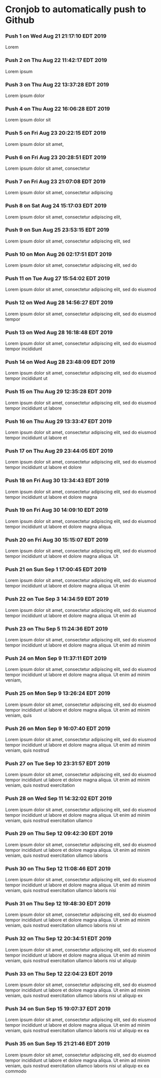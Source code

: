 # Cronjob to automatically push to Github
### Push 1 on Wed Aug 21 21:17:10 EDT 2019
Lorem
### Push 2 on Thu Aug 22 11:42:17 EDT 2019
Lorem ipsum
### Push 3 on Thu Aug 22 13:37:28 EDT 2019
Lorem ipsum dolor
### Push 4 on Thu Aug 22 16:06:28 EDT 2019
Lorem ipsum dolor sit
### Push 5 on Fri Aug 23 20:22:15 EDT 2019
Lorem ipsum dolor sit amet,
### Push 6 on Fri Aug 23 20:28:51 EDT 2019
Lorem ipsum dolor sit amet, consectetur
### Push 7 on Fri Aug 23 21:07:08 EDT 2019
Lorem ipsum dolor sit amet, consectetur adipiscing
### Push 8 on Sat Aug 24 15:17:03 EDT 2019
Lorem ipsum dolor sit amet, consectetur adipiscing elit,
### Push 9 on Sun Aug 25 23:53:15 EDT 2019
Lorem ipsum dolor sit amet, consectetur adipiscing elit, sed
### Push 10 on Mon Aug 26 02:17:51 EDT 2019
Lorem ipsum dolor sit amet, consectetur adipiscing elit, sed do
### Push 11 on Tue Aug 27 15:54:02 EDT 2019
Lorem ipsum dolor sit amet, consectetur adipiscing elit, sed do eiusmod
### Push 12 on Wed Aug 28 14:56:27 EDT 2019
Lorem ipsum dolor sit amet, consectetur adipiscing elit, sed do eiusmod tempor
### Push 13 on Wed Aug 28 16:18:48 EDT 2019
Lorem ipsum dolor sit amet, consectetur adipiscing elit, sed do eiusmod tempor incididunt
### Push 14 on Wed Aug 28 23:48:09 EDT 2019
Lorem ipsum dolor sit amet, consectetur adipiscing elit, sed do eiusmod tempor incididunt ut
### Push 15 on Thu Aug 29 12:35:28 EDT 2019
Lorem ipsum dolor sit amet, consectetur adipiscing elit, sed do eiusmod tempor incididunt ut labore
### Push 16 on Thu Aug 29 13:33:47 EDT 2019
Lorem ipsum dolor sit amet, consectetur adipiscing elit, sed do eiusmod tempor incididunt ut labore et
### Push 17 on Thu Aug 29 23:44:05 EDT 2019
Lorem ipsum dolor sit amet, consectetur adipiscing elit, sed do eiusmod tempor incididunt ut labore et dolore
### Push 18 on Fri Aug 30 13:34:43 EDT 2019
Lorem ipsum dolor sit amet, consectetur adipiscing elit, sed do eiusmod tempor incididunt ut labore et dolore magna
### Push 19 on Fri Aug 30 14:09:10 EDT 2019
Lorem ipsum dolor sit amet, consectetur adipiscing elit, sed do eiusmod tempor incididunt ut labore et dolore magna aliqua.
### Push 20 on Fri Aug 30 15:15:07 EDT 2019
Lorem ipsum dolor sit amet, consectetur adipiscing elit, sed do eiusmod tempor incididunt ut labore et dolore magna aliqua. Ut
### Push 21 on Sun Sep 1 17:00:45 EDT 2019
Lorem ipsum dolor sit amet, consectetur adipiscing elit, sed do eiusmod tempor incididunt ut labore et dolore magna aliqua. Ut enim
### Push 22 on Tue Sep 3 14:34:59 EDT 2019
Lorem ipsum dolor sit amet, consectetur adipiscing elit, sed do eiusmod tempor incididunt ut labore et dolore magna aliqua. Ut enim ad
### Push 23 on Thu Sep 5 11:24:36 EDT 2019
Lorem ipsum dolor sit amet, consectetur adipiscing elit, sed do eiusmod tempor incididunt ut labore et dolore magna aliqua. Ut enim ad minim
### Push 24 on Mon Sep 9 11:37:11 EDT 2019
Lorem ipsum dolor sit amet, consectetur adipiscing elit, sed do eiusmod tempor incididunt ut labore et dolore magna aliqua. Ut enim ad minim veniam,
### Push 25 on Mon Sep 9 13:26:24 EDT 2019
Lorem ipsum dolor sit amet, consectetur adipiscing elit, sed do eiusmod tempor incididunt ut labore et dolore magna aliqua. Ut enim ad minim veniam, quis
### Push 26 on Mon Sep 9 16:07:40 EDT 2019
Lorem ipsum dolor sit amet, consectetur adipiscing elit, sed do eiusmod tempor incididunt ut labore et dolore magna aliqua. Ut enim ad minim veniam, quis nostrud
### Push 27 on Tue Sep 10 23:31:57 EDT 2019
Lorem ipsum dolor sit amet, consectetur adipiscing elit, sed do eiusmod tempor incididunt ut labore et dolore magna aliqua. Ut enim ad minim veniam, quis nostrud exercitation
### Push 28 on Wed Sep 11 14:32:02 EDT 2019
Lorem ipsum dolor sit amet, consectetur adipiscing elit, sed do eiusmod tempor incididunt ut labore et dolore magna aliqua. Ut enim ad minim veniam, quis nostrud exercitation ullamco
### Push 29 on Thu Sep 12 09:42:30 EDT 2019
Lorem ipsum dolor sit amet, consectetur adipiscing elit, sed do eiusmod tempor incididunt ut labore et dolore magna aliqua. Ut enim ad minim veniam, quis nostrud exercitation ullamco laboris
### Push 30 on Thu Sep 12 11:08:46 EDT 2019
Lorem ipsum dolor sit amet, consectetur adipiscing elit, sed do eiusmod tempor incididunt ut labore et dolore magna aliqua. Ut enim ad minim veniam, quis nostrud exercitation ullamco laboris nisi
### Push 31 on Thu Sep 12 19:48:30 EDT 2019
Lorem ipsum dolor sit amet, consectetur adipiscing elit, sed do eiusmod tempor incididunt ut labore et dolore magna aliqua. Ut enim ad minim veniam, quis nostrud exercitation ullamco laboris nisi ut
### Push 32 on Thu Sep 12 20:34:51 EDT 2019
Lorem ipsum dolor sit amet, consectetur adipiscing elit, sed do eiusmod tempor incididunt ut labore et dolore magna aliqua. Ut enim ad minim veniam, quis nostrud exercitation ullamco laboris nisi ut aliquip
### Push 33 on Thu Sep 12 22:04:23 EDT 2019
Lorem ipsum dolor sit amet, consectetur adipiscing elit, sed do eiusmod tempor incididunt ut labore et dolore magna aliqua. Ut enim ad minim veniam, quis nostrud exercitation ullamco laboris nisi ut aliquip ex
### Push 34 on Sun Sep 15 19:07:37 EDT 2019
Lorem ipsum dolor sit amet, consectetur adipiscing elit, sed do eiusmod tempor incididunt ut labore et dolore magna aliqua. Ut enim ad minim veniam, quis nostrud exercitation ullamco laboris nisi ut aliquip ex ea
### Push 35 on Sun Sep 15 21:21:46 EDT 2019
Lorem ipsum dolor sit amet, consectetur adipiscing elit, sed do eiusmod tempor incididunt ut labore et dolore magna aliqua. Ut enim ad minim veniam, quis nostrud exercitation ullamco laboris nisi ut aliquip ex ea commodo
